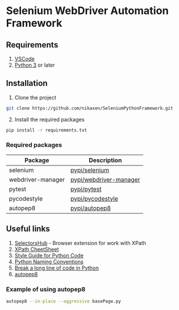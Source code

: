 # Selenium WebDriver Automation Framework

## Requirements
1. [VSCode](https://code.visualstudio.com)
2. [Python 3](https://www.python.org/downloads/) or later

## Installation
1. Clone the project
```sh
git clone https://github.com/nikaxen/SeleniumPythonFramework.git
```
2. Install the required packages
```sh
pip install -r requirements.txt
```
### Required packages
| Package | Description |
| ------ | ------ |
| selenium | [pypi/selenium](https://pypi.org/project/selenium/) |
| webdriver-manager | [pypi/webdriver-manager](https://pypi.org/project/webdriver-manager/) |
| pytest | [pypi/pytest](https://pypi.org/project/pytest/) |
| pycodestyle | [pypi/pycodestyle](https://pypi.org/project/pycodestyle/) |
| autopep8 | [pypi/autopep8](https://pypi.org/project/autopep8/) |


## Useful links
1. [SelectorsHub](https://selectorshub.com) - Browser extension for work with XPath
2. [XPath CheetSheet](https://devhints.io/xpath)
3. [Style Guide for Python Code](https://www.python.org/dev/peps/pep-0008/)
4. [Python Naming Conventions](https://visualgit.readthedocs.io/en/latest/pages/naming_convention.html)
5. [Break a long line of code in Python](https://www.kite.com/python/answers/how-to-break-a-long-line-of-code-in-python)
6. [autopep8](https://pypi.org/project/autopep8/)

### Example of using autopep8
```sh
autopep8 --in-place --aggressive basePage.py
```
